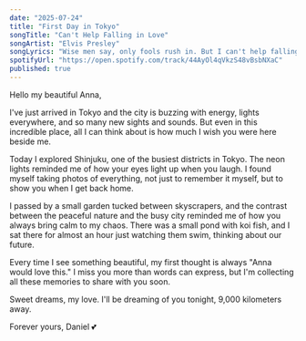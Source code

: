 ```yaml
---
date: "2025-07-24"
title: "First Day in Tokyo"
songTitle: "Can't Help Falling in Love"
songArtist: "Elvis Presley"
songLyrics: "Wise men say, only fools rush in. But I can't help falling in love with you."
spotifyUrl: "https://open.spotify.com/track/44AyOl4qVkzS48vBsbNXaC"
published: true
---
```


Hello my beautiful Anna,

I've just arrived in Tokyo and the city is buzzing with energy, lights everywhere, and so many new sights and sounds. But even in this incredible place, all I can think about is how much I wish you were here beside me.

Today I explored Shinjuku, one of the busiest districts in Tokyo. The neon lights reminded me of how your eyes light up when you laugh. I found myself taking photos of everything, not just to remember it myself, but to show you when I get back home.

I passed by a small garden tucked between skyscrapers, and the contrast between the peaceful nature and the busy city reminded me of how you always bring calm to my chaos. There was a small pond with koi fish, and I sat there for almost an hour just watching them swim, thinking about our future.

Every time I see something beautiful, my first thought is always "Anna would love this." I miss you more than words can express, but I'm collecting all these memories to share with you soon.

Sweet dreams, my love. I'll be dreaming of you tonight, 9,000 kilometers away.

Forever yours,
Daniel 💕
